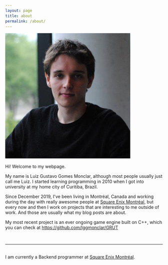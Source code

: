 ```yaml
---
layout: page
title: about
permalink: /about/
---
```


<img class="col one right" src="/assets/img/profile.jpg">

Hi! Welcome to my webpage.

My name is Luiz Gustavo Gomes Monclar, although most people usually just call me Luiz. I started learning programming in 2010 when I got into university at my home city of Curitiba, Brazil. 

Since December 2019, I've been living in Montréal, Canada and working during the day with really awesome people at <a href="https://www.square-enix-montreal.com/">Square Enix Montréal</a>, but every now and then I work on projects that are interesting to me outside of work. And those are usually what my blog posts are about.

My most recent project is an ever ongoing game engine built on C++, which you can check at <a href="https://github.com/lggmonclar/GRUT">https://github.com/lggmonclar/GRUT</a>


<br/>
<hr/>
<br/>
<span class="contacticon center">
	<a href="mailto:lggmonclar@gmail.com"><i class="fa fa-envelope-square"></i></a>
	<a href="https://github.com/lggmonclar" target="_blank"><i class="fa fa-github-square"></i></a>
	<a href="https://www.linkedin.com/in/lggmonclar/" target="_blank"><i class="fa fa-linkedin-square"></i></a>
	<a href="https://twitter.com/lggmonclar" target="_blank"><i class="fa fa-twitter-square"></i></a>
</span>

<div class="col three caption">
	I am currently a Backend programmer at <a href="https://www.square-enix-montreal.com/">Square Enix Montréal</a>.
</div>

